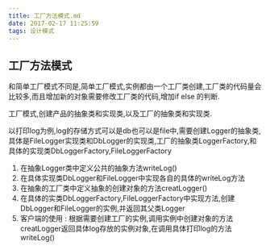 ```yaml
---
title: 工厂方法模式.md
date: 2017-02-17 11:25:59
tags: 设计模式
---
```

## 工厂方法模式　

和简单工厂模式不同是,简单工厂模式,实例都由一个工厂类创建,工厂类的代码量会比较多,而且增加新的对象需要修改工厂类的代码,增加if else 的判断.

工厂模式,创建产品的抽象类和实现类,以及工厂的抽象类和实现类.

以打印log为例,log的存储方式可以是db也可以是file中,需要创建Logger的抽象类,具体是FileLogger实现类和DbLogger的实现类,工厂的抽象类LoggerFactory,和具体的实现类DbLoggerFactory,FileLoggerFactory

1. 在抽象Logger类中定义公共的抽象方法writeLog()
2. 在具体实现类DbLogger和FileLogger中实现各自的具体的writeLog方法
3. 在抽象的工厂类中定义抽象的创建对象的方法creatLogger()
4. 在具体的实类DbLoggerFactory,FileLoggerFactory中实现方法,创建DbLogger和FileLogger的实例,并返回其父类Logger
5. 客户端的使用 : 根据需要创建工厂的实例,调用实例中创建对象的方法creatLogger返回具体log存放的实例对象,在调用具体打印log的方法writeLog()
